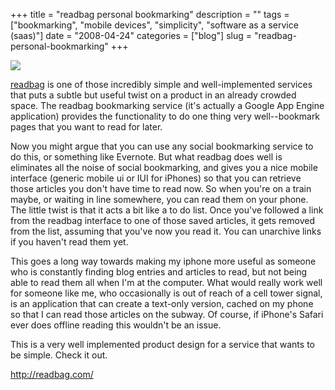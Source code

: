 +++
title = "readbag personal bookmarking"
description = ""
tags = ["bookmarking", "mobile devices", "simplicity", "software as a service (saas)"]
date = "2008-04-24"
categories = ["blog"]
slug = "readbag-personal-bookmarking"
+++



  <div class="notebook-screenshot"><a href="http://readbag.com/"><img src="//konigi.com/media/bluga/wt4810f6b67b63b.jpg"/></a></div><p><a href="http://readbag.com/">readbag</a> is one of those incredibly simple and well-implemented services that puts a subtle but useful twist on a product in an already crowded space. The readbag bookmarking service (it's actually a Google App Engine application) provides the functionality to do one thing very well--bookmark pages that you want to read for later.</p>
<p>Now you might argue that you can use any social bookmarking service to do this, or something like Evernote. But what readbag does well is eliminates all the noise of social bookmarking, and gives you a nice mobile interface (generic mobile ui or IUI for iPhones) so that you can retrieve those articles you don't have time to read now. So when you're on a train maybe, or waiting in line somewhere, you can read them on your phone. The little twist is that it acts a bit like a to do list. Once you've followed a link from the readbag interface to one of those saved articles, it gets removed from the list, assuming that you've now you read it. You can unarchive links if you haven't read them yet.</p>
<p>This goes a long way towards making my iphone more useful as someone who is constantly finding blog entries and articles to read, but not being able to read them all when I'm at the computer. What would really work well for someone like me, who occasionally is out of reach of a cell tower signal, is an application that can create a text-only version, cached on my phone so that I can read those articles on the subway. Of course, if iPhone's Safari ever does offline reading this wouldn't be an issue.</p>
<p>This is a very well implemented product design for a service that wants to be simple. Check it out.</p>
    
  <a href="http://readbag.com/">http://readbag.com/</a>

